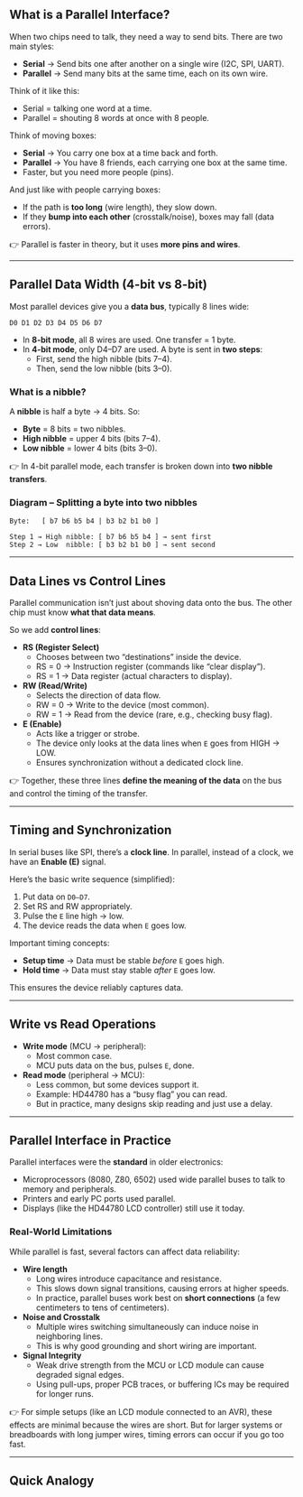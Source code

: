 ## What is a Parallel Interface?

When two chips need to talk, they need a way to send bits.
 There are two main styles:

- **Serial** → Send bits one after another on a single wire (I2C, SPI, UART).
- **Parallel** → Send many bits at the same time, each on its own wire.

Think of it like this:

- Serial = talking one word at a time.
- Parallel = shouting 8 words at once with 8 people.

Think of moving boxes:

- **Serial** → You carry one box at a time back and forth.
- **Parallel** → You have 8 friends, each carrying one box at the same time.
- Faster, but you need more people (pins).

And just like with people carrying boxes:

- If the path is **too long** (wire length), they slow down.
- If they **bump into each other** (crosstalk/noise), boxes may fall (data errors).

👉 Parallel is faster in theory, but it uses **more pins and wires**.

------

## Parallel Data Width (4-bit vs 8-bit)

Most parallel devices give you a **data bus**, typically 8 lines wide:

```
D0 D1 D2 D3 D4 D5 D6 D7
```

- In **8-bit mode**, all 8 wires are used. One transfer = 1 byte.
- In **4-bit mode**, only D4–D7 are used. A byte is sent in **two steps**:
  - First, send the high nibble (bits 7–4).
  - Then, send the low nibble (bits 3–0).

### What is a nibble?

A **nibble** is half a byte → 4 bits.
 So:

- **Byte** = 8 bits = two nibbles.
- **High nibble** = upper 4 bits (bits 7–4).
- **Low nibble** = lower 4 bits (bits 3–0).

👉 In 4-bit parallel mode, each transfer is broken down into **two nibble transfers**.

### Diagram – Splitting a byte into two nibbles

```
Byte:   [ b7 b6 b5 b4 | b3 b2 b1 b0 ]

Step 1 → High nibble: [ b7 b6 b5 b4 ] → sent first
Step 2 → Low  nibble: [ b3 b2 b1 b0 ] → sent second
```

------

## Data Lines vs Control Lines

Parallel communication isn’t just about shoving data onto the bus.
 The other chip must know **what that data means**.

So we add **control lines**:

- **RS (Register Select)**
  - Chooses between two “destinations” inside the device.
  - RS = 0 → Instruction register (commands like “clear display”).
  - RS = 1 → Data register (actual characters to display).
- **RW (Read/Write)**
  - Selects the direction of data flow.
  - RW = 0 → Write to the device (most common).
  - RW = 1 → Read from the device (rare, e.g., checking busy flag).
- **E (Enable)**
  - Acts like a trigger or strobe.
  - The device only looks at the data lines when `E` goes from HIGH → LOW.
  - Ensures synchronization without a dedicated clock line.

👉 Together, these three lines **define the meaning of the data** on the bus and control the timing of the transfer.

------

## Timing and Synchronization

In serial buses like SPI, there’s a **clock line**.
 In parallel, instead of a clock, we have an **Enable (E)** signal.

Here’s the basic write sequence (simplified):

1. Put data on `D0–D7`.
2. Set RS and RW appropriately.
3. Pulse the `E` line high → low.
4. The device reads the data when `E` goes low.

Important timing concepts:

- **Setup time** → Data must be stable *before* `E` goes high.
- **Hold time** → Data must stay stable *after* `E` goes low.

This ensures the device reliably captures data.

------

## Write vs Read Operations

- **Write mode** (MCU → peripheral):
  - Most common case.
  - MCU puts data on the bus, pulses `E`, done.
- **Read mode** (peripheral → MCU):
  - Less common, but some devices support it.
  - Example: HD44780 has a “busy flag” you can read.
  - But in practice, many designs skip reading and just use a delay.

------

## Parallel Interface in Practice

Parallel interfaces were the **standard** in older electronics:

- Microprocessors (8080, Z80, 6502) used wide parallel buses to talk to memory and peripherals.
- Printers and early PC ports used parallel.
- Displays (like the HD44780 LCD controller) still use it today.

### Real-World Limitations

While parallel is fast, several factors can affect data reliability:

- **Wire length**
  - Long wires introduce capacitance and resistance.
  - This slows down signal transitions, causing errors at higher speeds.
  - In practice, parallel buses work best on **short connections** (a few centimeters to tens of centimeters).
- **Noise and Crosstalk**
  - Multiple wires switching simultaneously can induce noise in neighboring lines.
  - This is why good grounding and short wiring are important.
- **Signal Integrity**
  - Weak drive strength from the MCU or LCD module can cause degraded signal edges.
  - Using pull-ups, proper PCB traces, or buffering ICs may be required for longer runs.

👉 For simple setups (like an LCD module connected to an AVR), these effects are minimal because the wires are short.
 But for larger systems or breadboards with long jumper wires, timing errors can occur if you go too fast.

------

## Quick Analogy